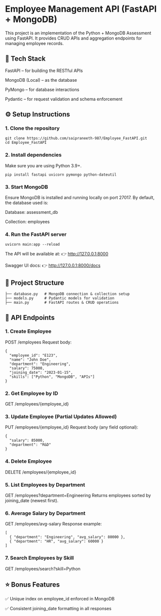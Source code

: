 # Employee Management API (FastAPI + MongoDB)

This project is an implementation of the Python + MongoDB Assessment using FastAPI.
It provides CRUD APIs and aggregation endpoints for managing employee records.

## 📌 Tech Stack

FastAPI – for building the RESTful APIs

MongoDB (Local) – as the database

PyMongo – for database interactions

Pydantic – for request validation and schema enforcement

## ⚙️ Setup Instructions
### 1. Clone the repository
```
git clone https://github.com/saipraneeth-987/Employee_FastAPI.git
cd Employee_FastAPI
``` 

### 2. Install dependencies

Make sure you are using Python 3.9+.
```
pip install fastapi uvicorn pymongo python-dateutil
```

### 3. Start MongoDB

Ensure MongoDB is installed and running locally on port 27017.
By default, the database used is:

Database: assessment_db

Collection: employees

### 4. Run the FastAPI server
```
uvicorn main:app --reload
```

The API will be available at:
👉 http://127.0.0.1:8000

Swagger UI docs:
👉 http://127.0.0.1:8000/docs

## 📂 Project Structure
```
├── database.py   # MongoDB connection & collection setup
├── models.py     # Pydantic models for validation
├── main.py       # FastAPI routes & CRUD operations
```

## 🚀 API Endpoints
### 1. Create Employee

POST /employees
Request body:
```
{
  "employee_id": "E123",
  "name": "John Doe",
  "department": "Engineering",
  "salary": 75000,
  "joining_date": "2023-01-15",
  "skills": ["Python", "MongoDB", "APIs"]
}
```

### 2. Get Employee by ID

GET /employees/{employee_id}

### 3. Update Employee (Partial Updates Allowed)

PUT /employees/{employee_id}
Request body (any field optional):
```
{
  "salary": 85000,
  "department": "R&D"
}
```

### 4. Delete Employee

DELETE /employees/{employee_id}

### 5. List Employees by Department

GET /employees?department=Engineering
Returns employees sorted by joining_date (newest first).

### 6. Average Salary by Department

GET /employees/avg-salary
Response example:
```
[
  { "department": "Engineering", "avg_salary": 80000 },
  { "department": "HR", "avg_salary": 60000 }
]
```
### 7. Search Employees by Skill

GET /employees/search?skill=Python

## ⭐ Bonus Features

✅ Unique index on employee_id enforced in MongoDB

✅ Consistent joining_date formatting in all responses
